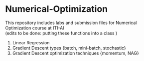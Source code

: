 # Numerical-Optimization
This repository includes labs and submission files for Numerical Optimization course at ITI-AI  
(edits to be done: putting these functions into a class )
1. Linear Regression 
2. Gradient Descent types {batch, mini-batch, stochastic}
3. Gradient Descent optimization techniques {momentum, NAG}
